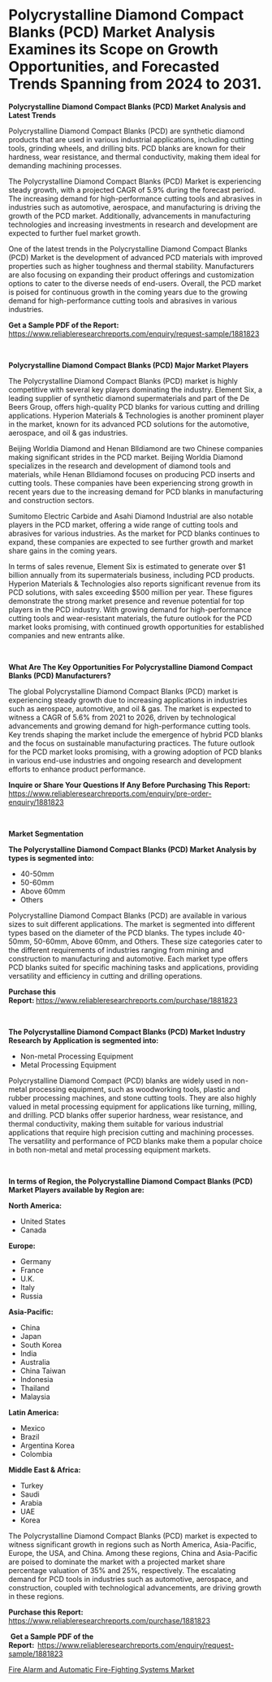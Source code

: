 <p><h1>Polycrystalline Diamond Compact Blanks (PCD) Market Analysis Examines its Scope on Growth Opportunities, and Forecasted Trends Spanning from 2024 to 2031.</h1></p><p><strong>Polycrystalline Diamond Compact Blanks (PCD) Market Analysis and Latest Trends</strong></p>
<p><p>Polycrystalline Diamond Compact Blanks (PCD) are synthetic diamond products that are used in various industrial applications, including cutting tools, grinding wheels, and drilling bits. PCD blanks are known for their hardness, wear resistance, and thermal conductivity, making them ideal for demanding machining processes.</p><p>The Polycrystalline Diamond Compact Blanks (PCD) Market is experiencing steady growth, with a projected CAGR of 5.9% during the forecast period. The increasing demand for high-performance cutting tools and abrasives in industries such as automotive, aerospace, and manufacturing is driving the growth of the PCD market. Additionally, advancements in manufacturing technologies and increasing investments in research and development are expected to further fuel market growth.</p><p>One of the latest trends in the Polycrystalline Diamond Compact Blanks (PCD) Market is the development of advanced PCD materials with improved properties such as higher toughness and thermal stability. Manufacturers are also focusing on expanding their product offerings and customization options to cater to the diverse needs of end-users. Overall, the PCD market is poised for continuous growth in the coming years due to the growing demand for high-performance cutting tools and abrasives in various industries.</p></p>
<p><strong>Get a Sample PDF of the Report:&nbsp;</strong> <a href="https://www.reliableresearchreports.com/enquiry/request-sample/1881823">https://www.reliableresearchreports.com/enquiry/request-sample/1881823</a></p>
<p>&nbsp;</p>
<p><strong>Polycrystalline Diamond Compact Blanks (PCD) Major Market Players</strong></p>
<p><p>The Polycrystalline Diamond Compact Blanks (PCD) market is highly competitive with several key players dominating the industry. Element Six, a leading supplier of synthetic diamond supermaterials and part of the De Beers Group, offers high-quality PCD blanks for various cutting and drilling applications. Hyperion Materials & Technologies is another prominent player in the market, known for its advanced PCD solutions for the automotive, aerospace, and oil & gas industries.</p><p>Beijing Worldia Diamond and Henan Blldiamond are two Chinese companies making significant strides in the PCD market. Beijing Worldia Diamond specializes in the research and development of diamond tools and materials, while Henan Blldiamond focuses on producing PCD inserts and cutting tools. These companies have been experiencing strong growth in recent years due to the increasing demand for PCD blanks in manufacturing and construction sectors.</p><p>Sumitomo Electric Carbide and Asahi Diamond Industrial are also notable players in the PCD market, offering a wide range of cutting tools and abrasives for various industries. As the market for PCD blanks continues to expand, these companies are expected to see further growth and market share gains in the coming years.</p><p>In terms of sales revenue, Element Six is estimated to generate over $1 billion annually from its supermaterials business, including PCD products. Hyperion Materials & Technologies also reports significant revenue from its PCD solutions, with sales exceeding $500 million per year. These figures demonstrate the strong market presence and revenue potential for top players in the PCD industry. With growing demand for high-performance cutting tools and wear-resistant materials, the future outlook for the PCD market looks promising, with continued growth opportunities for established companies and new entrants alike.</p></p>
<p>&nbsp;</p>
<p><strong>What Are The Key Opportunities For Polycrystalline Diamond Compact Blanks (PCD) Manufacturers?</strong></p>
<p><p>The global Polycrystalline Diamond Compact Blanks (PCD) market is experiencing steady growth due to increasing applications in industries such as aerospace, automotive, and oil & gas. The market is expected to witness a CAGR of 5.6% from 2021 to 2026, driven by technological advancements and growing demand for high-performance cutting tools. Key trends shaping the market include the emergence of hybrid PCD blanks and the focus on sustainable manufacturing practices. The future outlook for the PCD market looks promising, with a growing adoption of PCD blanks in various end-use industries and ongoing research and development efforts to enhance product performance.</p></p>
<p><strong>Inquire or Share Your Questions If Any Before Purchasing This Report:</strong> <a href="https://www.reliableresearchreports.com/enquiry/pre-order-enquiry/1881823">https://www.reliableresearchreports.com/enquiry/pre-order-enquiry/1881823</a></p>
<p>&nbsp;</p>
<p><strong>Market Segmentation</strong></p>
<p><strong>The Polycrystalline Diamond Compact Blanks (PCD) Market Analysis by types is segmented into:</strong></p>
<p><ul><li>40-50mm</li><li>50-60mm</li><li>Above 60mm</li><li>Others</li></ul></p>
<p><p>Polycrystalline Diamond Compact Blanks (PCD) are available in various sizes to suit different applications. The market is segmented into different types based on the diameter of the PCD blanks. The types include 40-50mm, 50-60mm, Above 60mm, and Others. These size categories cater to the different requirements of industries ranging from mining and construction to manufacturing and automotive. Each market type offers PCD blanks suited for specific machining tasks and applications, providing versatility and efficiency in cutting and drilling operations.</p></p>
<p><strong>Purchase this Report:&nbsp;</strong><a href="https://www.reliableresearchreports.com/purchase/1881823">https://www.reliableresearchreports.com/purchase/1881823</a></p>
<p>&nbsp;</p>
<p><strong>The Polycrystalline Diamond Compact Blanks (PCD) Market Industry Research by Application is segmented into:</strong></p>
<p><ul><li>Non-metal Processing Equipment</li><li>Metal Processing Equipment</li></ul></p>
<p><p>Polycrystalline Diamond Compact (PCD) blanks are widely used in non-metal processing equipment, such as woodworking tools, plastic and rubber processing machines, and stone cutting tools. They are also highly valued in metal processing equipment for applications like turning, milling, and drilling. PCD blanks offer superior hardness, wear resistance, and thermal conductivity, making them suitable for various industrial applications that require high precision cutting and machining processes. The versatility and performance of PCD blanks make them a popular choice in both non-metal and metal processing equipment markets.</p></p>
<p>&nbsp;</p>
<p><strong>In terms of Region, the Polycrystalline Diamond Compact Blanks (PCD) Market Players available by Region are:</strong></p>
<p>
    <p> <strong> North America: </strong>
        <ul>
            <li>United States</li>
            <li>Canada</li>
        </ul>
        </p> 
    <p> <strong> Europe: </strong>
        <ul>
            <li>Germany</li>
            <li>France</li>
            <li>U.K.</li>
            <li>Italy</li>
            <li>Russia</li>
        </ul>
        </p> 
    <p> <strong> Asia-Pacific: </strong>
        <ul>
            <li>China</li>
            <li>Japan</li>
            <li>South Korea</li>
            <li>India</li>
            <li>Australia</li>
            <li>China Taiwan</li>
            <li>Indonesia</li>
            <li>Thailand</li>
            <li>Malaysia</li>
        </ul>
        </p> 
    <p> <strong> Latin America: </strong>
        <ul>
            <li>Mexico</li>
            <li>Brazil</li>
            <li>Argentina Korea</li>
            <li>Colombia</li>
        </ul>
        </p> 
    <p> <strong> Middle East & Africa: </strong>
        <ul>
            <li>Turkey</li>
            <li>Saudi</li>
            <li>Arabia</li>
            <li>UAE</li>
            <li>Korea</li>
        </ul>
    </p>
    </p>
<p><p>The Polycrystalline Diamond Compact Blanks (PCD) market is expected to witness significant growth in regions such as North America, Asia-Pacific, Europe, the USA, and China. Among these regions, China and Asia-Pacific are poised to dominate the market with a projected market share percentage valuation of 35% and 25%, respectively. The escalating demand for PCD tools in industries such as automotive, aerospace, and construction, coupled with technological advancements, are driving growth in these regions.</p></p>
<p><strong>Purchase this Report: </strong><a href="https://www.reliableresearchreports.com/purchase/1881823">https://www.reliableresearchreports.com/purchase/1881823</a></p>
<p>&nbsp;<strong>Get a Sample PDF of the Report:&nbsp;&nbsp;</strong><a href="https://www.reliableresearchreports.com/enquiry/request-sample/1881823">https://www.reliableresearchreports.com/enquiry/request-sample/1881823</a></p>
<p><strong></strong></p>
<p><p><a href="https://simplistic-meeting-7ee.notion.site/Fire-Alarm-and-Automatic-Fire-Fighting-Systems-Market-Challenges-Opportunities-and-Growth-Drivers-5c8db13af0734ff5ba181a4e384fa6ab">Fire Alarm and Automatic Fire-Fighting Systems Market</a></p></p>